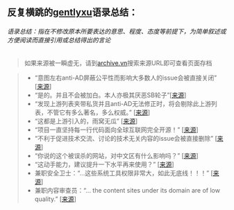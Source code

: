 ## 反复横跳的[gentlyxu](https://github.com/gentlyxu "gentlyxu")语录总结：
###### 语录总结：指在不修改原本所要表达的意思、程度、态度等前提下，为简单叙述或方便阅读而直接引用或总结得出的言论
>如果来源被一瞬虚无，请到[archive.vn](https://archive.vn)搜索来源URL即可查看页面存档

> - “意图左右anti-AD屏蔽公平性而影响大多数人的issue会被直接关闭” [[来源](https://github.com/privacy-protection-tools/anti-AD/issues/146)]
> - “是的。并且不会被加白。本人亦极其厌恶SB轮子”[[来源](https://github.com/Mosney/anti-anti-AD)]
> - “发现上游列表夹带私货并且anti-AD无法修正时，将会剔除此上游列表，不管它有多么著名，多么权威。” [[来源](https://github.com/privacy-protection-tools/anti-AD/issues/10)]
> - “这都是上游引入的，雨窝无瓜” [[来源](https://github.com/privacy-protection-tools/anti-AD/issues/160)] 
> - “项目一直坚持每一行代码面向全球互联网完全开源！” [[来源](https://github.com/privacy-protection-tools/anti-AD/issues/160)]
> - “不利于促进技术交流、讨论的技术无关内容的issue会被直接删除” [[来源](https://github.com/privacy-protection-tools/anti-AD/issues/146)]
> - “你说的这个被误杀的网站，对中文区有什么影响吗？” [[来源](https://github.com/privacy-protection-tools/anti-AD/issues/179)]
> - “这动手能力，建议提升一下水平再来使用？” [[来源](https://github.com/privacy-protection-tools/anti-AD/issues/172)]
> - 兼职安全卫士：“...这些系统工具权限非常大，如此无底线！！！” [[来源](https://github.com/privacy-protection-tools/anti-AD/issues/240)]
> - 兼职内容审查员：“... the content sites under its domain are of low quality.” [[来源](https://github.com/privacy-protection-tools/anti-AD/issues/259)]
